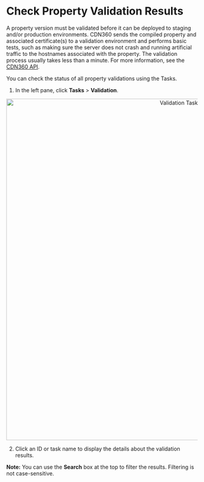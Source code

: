 # Check Property Validation Results

A property version must be validated before it can be deployed to staging and/or production environments. CDN360 sends the compiled property and associated certificate(s) to a validation environment and performs basic tests, such as making sure the server does not crash and running artificial traffic to the hostnames associated with the property. The validation process usually takes less than a minute. For more information, see the [CDN360 API](</apidocs#tag/Property-Validation>). 

You can check the status of all property validations using the Tasks.

1. In the left pane, click **Tasks** > **Validation**.

<p align="center"><img src="/docs/resources/images/tasks/tasks-validation.png" alt="Validation Tasks" width="900"></p>
 
2. Click an ID or task name to display the details about the validation results.

**Note:** You can use the **Search** box at the top to filter the results. Filtering is not case-sensitive.
